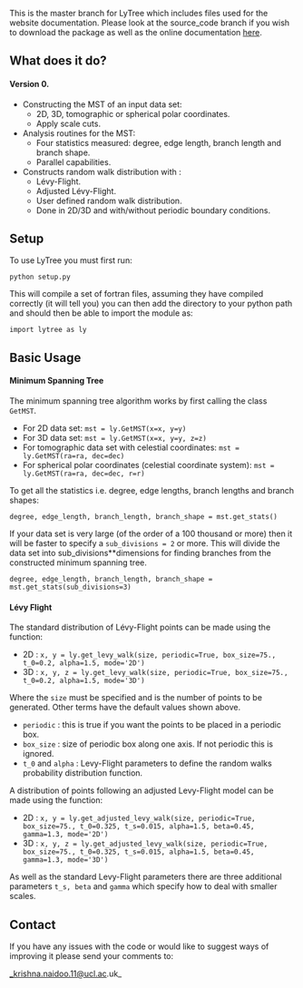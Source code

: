 This is the master branch for LyTree which includes files used for the website documentation.
Please look at the source_code branch if you wish to download the package as well as the online
documentation [here](https://knaidoo29.github.io/lytree/).

## What does it do?

#### Version 0.
* Constructing the MST of an input data set:
    - 2D, 3D, tomographic or spherical polar coordinates.
    - Apply scale cuts.
* Analysis routines for the MST:
    - Four statistics measured: degree, edge length, branch length and branch shape.
    - Parallel capabilities.
* Constructs random walk distribution with :
    - Lévy-Flight.
    - Adjusted Lévy-Flight.
    - User defined random walk distribution.
    - Done in 2D/3D and with/without periodic boundary conditions.

## Setup

To use LyTree you must first run:

`python setup.py`

This will compile a set of fortran files, assuming they have compiled correctly (it will tell you)
you can then add the directory to your python path and should then be able to import the module as:

`import lytree as ly`

## Basic Usage

#### Minimum Spanning Tree

The minimum spanning tree algorithm works by first calling the class `GetMST`.

* For 2D data set: `mst = ly.GetMST(x=x, y=y)`
* For 3D data set: `mst = ly.GetMST(x=x, y=y, z=z)`
* For tomographic data set with celestial coordinates: `mst = ly.GetMST(ra=ra, dec=dec)`
* For spherical polar coordinates (celestial coordinate system): `mst = ly.GetMST(ra=ra, dec=dec, r=r)`

To get all the statistics i.e. degree, edge lengths, branch lengths and branch shapes:

`degree, edge_length, branch_length, branch_shape = mst.get_stats()`

If your data set is very large (of the order of a 100 thousand or more) then it will be
faster to specify a `sub_divisions = 2` or more. This will divide the data set into sub_divisions**dimensions
for finding branches from the constructed minimum spanning tree.

`degree, edge_length, branch_length, branch_shape = mst.get_stats(sub_divisions=3)`

#### Lévy Flight

The standard distribution of Lévy-Flight points can be made using the function:

* 2D : `x, y = ly.get_levy_walk(size, periodic=True, box_size=75., t_0=0.2, alpha=1.5, mode='2D')`
* 3D : `x, y, z = ly.get_levy_walk(size, periodic=True, box_size=75., t_0=0.2, alpha=1.5, mode='3D')`

Where the `size` must be specified and is the number of points to be generated. Other terms have the
default values shown above.

* `periodic` : this is true if you want the points to be placed in a periodic box.
* `box_size` : size of periodic box along one axis. If not periodic this is ignored.
* `t_0` and `alpha` : Levy-Flight parameters to define the random walks probability distribution function.

A distribution of points following an adjusted Levy-Flight model can be made using the function:

* 2D :
`x, y = ly.get_adjusted_levy_walk(size, periodic=True, box_size=75., t_0=0.325, t_s=0.015, alpha=1.5, beta=0.45, gamma=1.3, mode='2D')`
* 3D : `x, y, z = ly.get_adjusted_levy_walk(size, periodic=True, box_size=75., t_0=0.325, t_s=0.015, alpha=1.5, beta=0.45, gamma=1.3, mode='3D')`

As well as the standard Levy-Flight parameters there are three additional parameters `t_s, beta` and `gamma` which
specify how to deal with smaller scales.

## Contact

If you have any issues with the code or would like to suggest ways of improving it please
send your comments to:

_krishna.naidoo.11@ucl.ac.uk_
